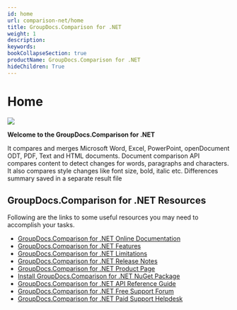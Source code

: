```yaml
---
id: home
url: comparison-net/home
title: GroupDocs.Comparison for .NET
weight: 1
description: 
keywords: 
bookCollapseSection: true
productName: GroupDocs.Comparison for .NET
hideChildren: True
---
```


#  Home 


![](comparison-net/_index/67338245)

**Welcome to the GroupDocs.Comparison for .NET**

It compares and merges Microsoft Word, Excel, PowerPoint, openDocument ODT, PDF, Text and HTML documents. Document comparison API compares content to detect changes for words, paragraphs and characters. It also compares style changes like font size, bold, italic etc. Differences summary saved in a separate result file

## GroupDocs.Comparison for .NET Resources

Following are the links to some useful resources you may need to accomplish your tasks.

*   [GroupDocs.Comparison for .NET Online Documentation](https://docs.groupdocs.com/display/comparisonnet/)
*   [GroupDocs.Comparison for .NET Features](https://docs.groupdocs.com/display/comparisonnet/Features+Overview)
*   [GroupDocs.Comparison for .NET Limitations](https://docs.groupdocs.com/display/comparisonnet/Evaluation+Limitations+and+Licensing+of+GroupDocs.Comparison)
*   [GroupDocs.Comparison for .NET Release Notes](https://docs.groupdocs.com/display/comparisonnet/Release+Notes)
*   [GroupDocs.Comparison for .NET Product Page](https://products.groupdocs.com/comparison/net)
*   [Install GroupDocs.Comparison for .NET NuGet Package](https://www.nuget.org/packages/GroupDocs.Comparison/)
*   [GroupDocs.Comparison for .NET API Reference Guide](https://apireference.groupdocs.com/net/comparison)
*   [GroupDocs.Comparison for .NET Free Support Forum](https://forum.groupdocs.com/c/comparison)
*   [GroupDocs.Comparison for .NET Paid Support Helpdesk](https://helpdesk.groupdocs.com/)

